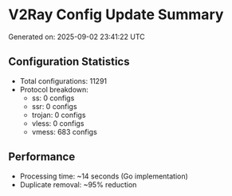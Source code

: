 # V2Ray Config Update Summary
Generated on: 2025-09-02 23:41:22 UTC

## Configuration Statistics
- Total configurations: 11291
- Protocol breakdown:
  - ss: 0 configs
  - ssr: 0 configs
  - trojan: 0 configs
  - vless: 0 configs
  - vmess: 683 configs

## Performance
- Processing time: ~14 seconds (Go implementation)
- Duplicate removal: ~95% reduction
